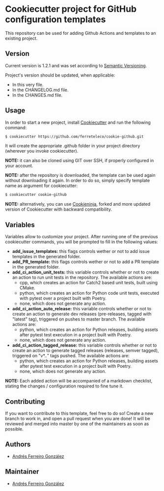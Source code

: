 # Cookiecutter project for GitHub configuration templates

This repository can be used for adding Github Actions and templates to an existing project.

## Version

Current version is 1.2.1 and was set according to [Semantic Versioning](https://semver.org/spec/v2.0.0.html).

Project's version should be updated, when applicable:

- In this very file.
- In the CHANGELOG.md file.
- In the CHANGES.md file.

## Usage

In order to start a new project, install [Cookiecutter](https://cookiecutter.readthedocs.io/en/latest/)
and run the following command:

```bash
$ cookiecutter https://github.com/ferreteleco/cookie-github.git
```

It will create the appropriate .github folder in your project directory (wherever you invoke
cookiecutter).

**NOTE:** it can also be cloned using GIT over SSH, if properly configured in your account.

**NOTE:** after the repository is downloaded, the template can be used again without downloading it
again. In order to do so, simply specify template name as argument for cookiecutter:

```bash
$ cookiecutter cookie-github
```

**NOTE:** alternatively, you can use [Cookieninja](https://github.com/cookieninja-generator/cookieninja),
forked and more updated version of Cookiecutter with backward compatibility.

## Variables

Variables allow to customize your project. After running one of the previous cookiecutter commands,
you will be prompted to fill in the following values:

- **add_issue_templates:** this flags controls wether or not to add issue templates in the generated
  folder.
- **add_PR_template:** this flags controls wether or not to add a PR template in the generated
  folder.
- **add_ci_action_unit_tests:** this variable controls whether or not to create an action to
  run unit tests in the repository. The available actions are:
    - cpp, which creates an action for Catch2 based unit tests, built using CMake.
    - python, which creates an action for Python code unit tests, executed with pytest over a
      project built with Poetry.
    - none, which does not generate any action.
- **add_ci_action_auto_release:** this variable controls whether or not to create an action to
  generate dev releases (pre-releases, tagged with "latest" tag), triggered on pushes to master
  branch. The available actions are:
    - python, which creates an action for Python releases, building assets after pytest test
      execution in a project built with Poetry.
    - none, which does not generate any action.
- **add_ci_action_tagged_release:** this variable controls whether or not to create an action to
  generate tagged releases (releases, semver tagged), triggered on "v*.*.*" tags pushed. The
  available actions are:
    - python, which creates an action for Python releases, building assets after pytest test
      execution in a project built with Poetry.
    - none, which does not generate any action.

**NOTE:** Each added action will be accompanied of a markdown checklist, stating the changes /
configuration required to fine tune it.

## Contributing

If you want to contribute to this template, feel free to do so! Create a new branch to work in, and
open a pull request when you are done! It will be reviewed and merged into master by one of the
maintainers as soon as possible.

## Authors

- [Andrés Ferreiro González](https://github.com/ferreteleco)

## Maintainer

- [Andrés Ferreiro González](https://github.com/ferreteleco)
